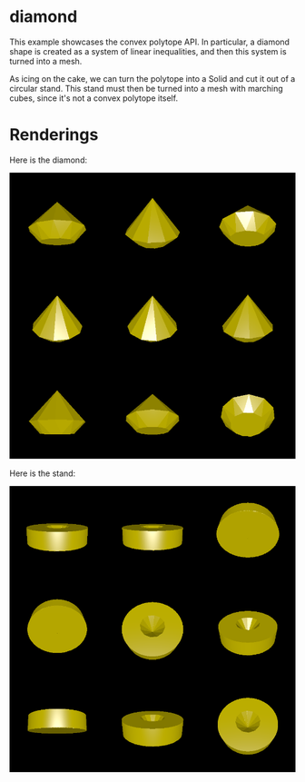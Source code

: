 # diamond

This example showcases the convex polytope API. In particular, a diamond shape is created as a system of linear inequalities, and then this system is turned into a mesh.

As icing on the cake, we can turn the polytope into a Solid and cut it out of a circular stand. This stand must then be turned into a mesh with marching cubes, since it's not a convex polytope itself.

# Renderings

Here is the diamond:

![Renderings](rendering.png)

Here is the stand:

![Renderings of the stand](rendering_stand.png)

